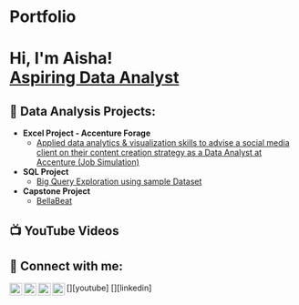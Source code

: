 # Portfolio
<h1>Hi, I'm Aisha! <br/><a href="https://github.com/aisham21">Aspiring Data Analyst</a>

<h2>🌙 Data Analysis Projects:</h2>

- <b>Excel Project - Accenture Forage</b>
  - [Applied data analytics & visualization skills to advise a social media client on their content creation strategy as a Data Analyst at Accenture (Job Simulation)](https://github.com/aisham21/Excel-Project)
- <b>SQL Project</b>
  - [Big Query Exploration using sample Dataset](https://github.com/joshmadakor1/4chan-Image-Analysis-Middleware-C964) 
- <b>Capstone Project</b>
  - [BellaBeat](https://github.com/joshmadakor1/Sentinel-Lab)

<h2>📺 YouTube Videos</h2>

<h2> 🤳 Connect with me:</h2>

[<img align="left" alt="JoshMadakor | YouTube" width="22px" src="https://cdn.jsdelivr.net/npm/simple-icons@v3/icons/youtube.svg" />][youtube]
[<img align="left" alt="JoshMadakor | Twitter" width="22px" src="https://cdn.jsdelivr.net/npm/simple-icons@v3/icons/twitter.svg" />][twitter]
[<img align="left" alt="JoshMadakor | LinkedIn" width="22px" src="https://cdn.jsdelivr.net/npm/simple-icons@v3/icons/linkedin.svg" />][linkedin]
[<img align="left" alt="JoshMadakor | Instagram" width="22px" src="https://cdn.jsdelivr.net/npm/simple-icons@v3/icons/instagram.svg" />][instagram]

[twitter]: 
[youtube]: 
[instagram]: 
[linkedin]:  


